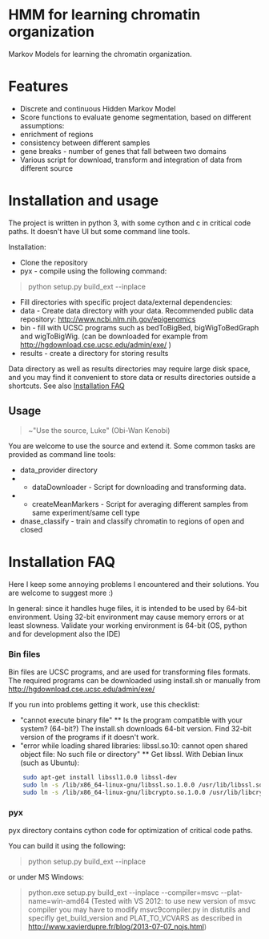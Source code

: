 HMM for learning chromatin organization
=====
Markov Models for learning the chromatin organization.


# Features
* Discrete and continuous Hidden Markov Model
* Score functions to evaluate genome segmentation, based on different assumptions:
 * enrichment of regions
 * consistency between different samples
 * gene breaks - number of genes that fall between two domains
* Various script for download, transform and integration of data from different source

# Installation and usage
The project is written in python 3, with some cython and c in critical code paths. It doesn't have UI but some command line tools.

Installation:
* Clone the repository
* pyx - compile using the following command:
> python setup.py build_ext --inplace

* Fill directories with specific project data/external dependencies:
 * data - Create data directory with your data. Recommended public data repository: http://www.ncbi.nlm.nih.gov/epigenomics
 * bin - fill with UCSC programs such as bedToBigBed, bigWigToBedGraph and wigToBigWig. (can be downloaded for example from http://hgdownload.cse.ucsc.edu/admin/exe/ )
 * results - create a directory for storing results

Data directory as well as results directories may require large disk space, and you may find it convenient to store data or results directories outside a shortcuts. See also [Installation FAQ](#installFaq)

## Usage
>~"Use the source, Luke" (Obi-Wan Kenobi)

You are welcome to use the source and extend it. Some common tasks are provided as command line tools:
* data_provider directory
* * dataDownloader - Script for downloading and transforming data.
* * createMeanMarkers - Script for averaging different samples from same experiment/same cell type
* dnase_classify - train and classify chromatin to regions of open and closed
# <a name="installFaq"></a>Installation FAQ
Here I keep some annoying problems I encountered and their solutions. You are welcome to suggest more :)

In general: since it handles huge files, it is intended to be used by 64-bit environment.
Using 32-bit environment may cause memory errors or at least slowness.
Validate your working environment is 64-bit (OS, python and for development also the IDE)

### Bin files

Bin files are UCSC programs, and are used for transforming files formats. The required programs can be downloaded using install.sh or manually from http://hgdownload.cse.ucsc.edu/admin/exe/

If you run into problems getting it work, use this checklist:
* "cannot execute binary file"
** Is the program compatible with your system? (64-bit?) The install.sh downloads 64-bit version. Find 32-bit version of the programs if it doesn't work.
* "error while loading shared libraries: libssl.so.10: cannot open shared object file: No such file or directory"
** Get libssl. With Debian linux (such as Ubuntu):
```bash
	sudo apt-get install libssl1.0.0 libssl-dev
	sudo ln -s /lib/x86_64-linux-gnu/libssl.so.1.0.0 /usr/lib/libssl.so.10
	sudo ln -s /lib/x86_64-linux-gnu/libcrypto.so.1.0.0 /usr/lib/libcrypto.so.10
```

### pyx
pyx directory contains cython code for optimization of critical code paths.

You can build it using the following:
> python setup.py build_ext --inplace

or under MS Windows:
> python.exe setup.py build_ext --inplace --compiler=msvc --plat-name=win-amd64
(Tested with VS 2012: to use new version of msvc compiler you may have to modify msvc9compiler.py in distutils and specifly get_build_version and PLAT_TO_VCVARS as described in http://www.xavierdupre.fr/blog/2013-07-07_nojs.html)

